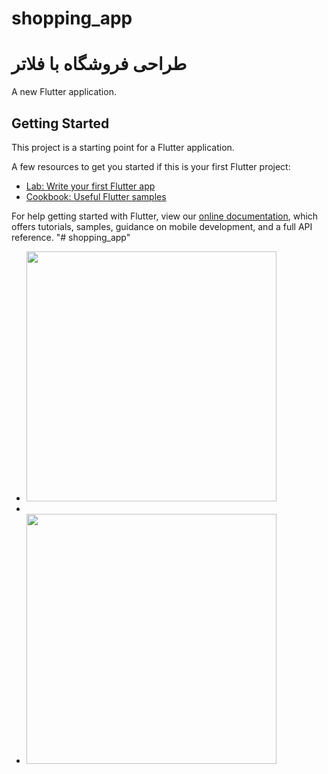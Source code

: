 # shopping_app
# طراحی فروشگاه با فلاتر

A new Flutter application.

## Getting Started

This project is a starting point for a Flutter application.

A few resources to get you started if this is your first Flutter project:

- [Lab: Write your first Flutter app](https://flutter.dev/docs/get-started/codelab)
- [Cookbook: Useful Flutter samples](https://flutter.dev/docs/cookbook)

For help getting started with Flutter, view our
[online documentation](https://flutter.dev/docs), which offers tutorials,
samples, guidance on mobile development, and a full API reference.
"# shopping_app" 



<ul id="menu">
  <li><img src="https://user-images.githubusercontent.com/24282351/71313810-3e0ac480-2453-11ea-8041-b37375b6765e.png" width="400px"</img> </li>
    <li>  </li>
  <li><img src="https://user-images.githubusercontent.com/24282351/71314277-7530a400-245a-11ea-94ce-70e819ea4816.png" width="400px"</img> </li>
</ul> 

